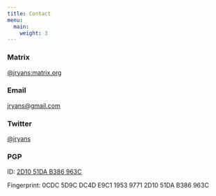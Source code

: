 ```yaml
---
title: Contact
menu:
  main:
    weight: 3
---
```


### Matrix

[@jryans:matrix.org][m]

### Email

[jryans@gmail.com][e]

### Twitter

[@jryans][t]

### PGP

ID: [2D10 51DA B386 963C][3]

Fingerprint: 0CDC 5D9C DC4D E9C1 1953 9771 2D10 51DA B386 963C

[m]: https://matrix.to/#/@jryans:matrix.org
[e]: mailto:jryans@gmail.com
[t]: https://twitter.com/jryans
[3]: /keys/jryans.pub.asc
